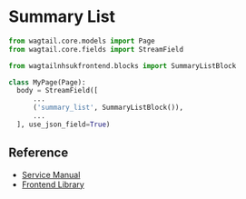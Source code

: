 # Summary List

```py
from wagtail.core.models import Page
from wagtail.core.fields import StreamField

from wagtailnhsukfrontend.blocks import SummaryListBlock

class MyPage(Page):
  body = StreamField([
      ...
      ('summary_list', SummaryListBlock()),
      ...
  ], use_json_field=True)
```

## Reference

* [Service Manual](https://service-manual.nhs.uk/design-system/components/summary-list)
* [Frontend Library](https://github.com/nhsuk/nhsuk-frontend/tree/master/packages/components/summary-list)

